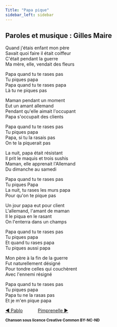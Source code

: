 ```yaml
---
Title: "Papa pique"
sidebar_left: sidebar
---
```


##  Paroles et musique : Gilles Maire
  
  
Quand j'étais enfant mon père  
Savait quoi faire il était coiffeur  
C'était pendant la guerre  
Ma mère, elle, vendait des fleurs  
  
Papa quand tu te rases pas  
Tu piques papa  
Papa quand tu te rases papa  
Là tu ne piques pas  
  
Maman pendant un moment  
Eut un amant allemand  
Pendant qu'elle aimait l'occupant  
Papa s'occupait des clients  
  
Papa quand tu te rases pas  
Tu piques papa  
Papa, si tu la rasais pas  
On te la piquerait pas  
  
La nuit, papa était résistant  
Il prit le maquis et trois sushis  
Maman, elle apprenait l'Allemand  
Du dimanche au samedi  
  
Papa quand tu te rases pas  
Tu piques Papa  
La nuit, tu rases les murs papa  
Pour qu'on te pique pas  
  
Un jour papa eut pour client  
L'allemand, l'amant de maman  
Il le piqua en le rasant  
On l'enterra dans un champs  
  
Papa quand tu te rases pas  
Tu piques papa  
Et quand tu rases papa  
Tu piques aussi papa  
  
Mon père à la fin de la guerre  
Fut naturellement désigné  
Pour tondre celles qui couchèrent  
Avec l'ennemi résigné  
  
Papa quand tu te rases pas  
Tu piques papa  
Papa tu ne la rasas pas  
Et je m'en pique papa  
  


[ ◀ Pablo](../pablo) ​ ​ ​ ​ ​ ​ ​ ​ ​ ​ ​ ​[Pimprenelle ▶](../pimprenelle)


<b><sub>Chanson sous licence Creative Common BY-NC-ND</sub></b>
